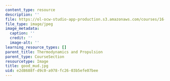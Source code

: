```yaml
---
content_type: resource
description: ''
file: https://ol-ocw-studio-app-production.s3.amazonaws.com/courses/16-01-unified-engineering-i-ii-iii-iv-fall-2005-spring-2006/e2d8688fd9c0a978fc2603b5efe07bee_good_mud.jpg
file_type: image/jpeg
image_metadata:
  caption: ''
  credit: ''
  image-alt: ''
learning_resource_types: []
parent_title: Thermodynamics and Propulsion
parent_type: CourseSection
resourcetype: Image
title: good_mud.jpg
uid: e2d8688f-d9c0-a978-fc26-03b5efe07bee
---
```

